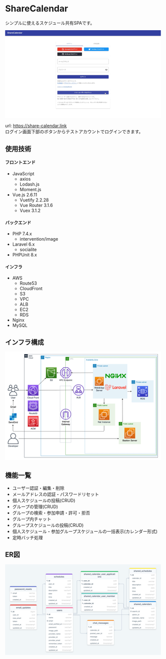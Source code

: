 # ShareCalendar
シンプルに使えるスケジュール共有SPAです。

![demo](https://github.com/HiroKb/ShareCalendar/blob/images/demo.gif)

url: https://share-calendar.link  
ログイン画面下部のボタンからテストアカウントでログインできます。  
## 使用技術
#### フロントエンド
- JavaScript
    - axios
    - Lodash.js
    - Moment.js
- Vue.js 2.6.11
    - Vuetify 2.2.28
    - Vue Router 3.1.6
    - Vuex 3.1.2
#### バックエンド
- PHP 7.4.x
    - intervention/image
- Laravel 6.x
    - socialite
- PHPUnit 8.x
#### インフラ
- AWS
    - Route53
    - CloudFront
    - S3
    - VPC
    - ALB
    - EC2
    - RDS
- Nginx
- MySQL
## インフラ構成
![demo](https://github.com/HiroKb/ShareCalendar/blob/images/infra.png)
## 機能一覧
- ユーザー認証・編集・削除
- メールアドレスの認証・パスワードリセット
- 個人スケジュールの投稿(CRUD)
- グループの管理(CRUD)
- グループの検索・参加申請・許可・拒否
- グループ内チャット
- グループスケジュールの投稿(CRUD)
- 個人スケジュール・参加グループスケジュールの一括表示(カレンダー形式)
- 定時バッチ処理
## ER図
![demo](https://github.com/HiroKb/ShareCalendar/blob/images/er.png)